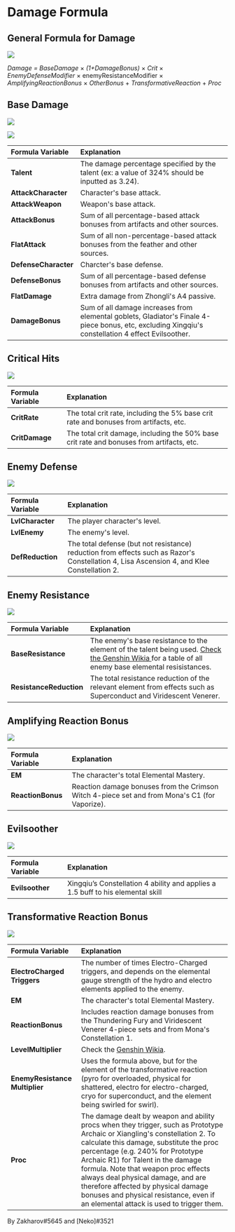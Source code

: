 # Damage Formula

## **General Formula for Damage**

![](https://lh5.googleusercontent.com/8Ed7rJvoBVEpMiZvDyLDXqTa9Vv62mcJvyjNhDsZWaQ2csbsK09m2MJHZkWTcV8wyB7KHz_ojOGRqKtCP29IVU5nTefU3DsDL-IKmWa-hsvJwREi3k6lE3iRBKRtUrQUOtyyK_A)

_Damage = BaseDamage_ × _\(1+DamageBonus\)_ × _Crit_ × _EnemyDefenseModifier_ × enemyResistanceModifier × _AmplifyingReactionBonus_ × _OtherBonus_ + _TransformativeReaction_ + _Proc_

## **Base Damage**

![](https://lh6.googleusercontent.com/gL57Up4n-_Goq-u73Vw_aPLfbUP8HPmd24USjLqwuIGBvS9K4xluF9lxd09IIfuYoTHW7nu0c26c9hMxo0wpCtmR2YSl3pN1ROL_5SSZWm1UfWPJ45b8G7cHaW6ZAkOULP61u_o)

![](https://lh6.googleusercontent.com/MBFx_di71LW2IkWP_G6kOD0913IZP4eekhmJnUiY693_mNI3aiap6eWQfrTYdgn24GjLexbLw5Spo3xsfxBuFee_RzUHxaAkGCDrilznVSOl_8IslywfGE74YsO8WJx99E19efw)

| Formula Variable | Explanation |
| :--- | :--- |
| **Talent** | The damage percentage specified by the talent \(ex: a value of 324% should be inputted as 3.24\). |
| **AttackCharacter** | Character's base attack. |
| **AttackWeapon** | Weapon's base attack. |
| **AttackBonus** | Sum of all percentage-based attack bonuses from artifacts and other sources. |
| **FlatAttack** | Sum of all non-percentage-based attack bonuses from the feather and other sources. |
| **DefenseCharacter** | Charcter's base defense. |
| **DefenseBonus** | Sum of all percentage-based defense bonuses from artifacts and other sources. |
| **FlatDamage** | Extra damage from Zhongli's A4 passive. |
| **DamageBonus** | Sum of all damage increases from elemental goblets, Gladiator's Finale 4-piece bonus, etc, excluding Xingqiu's constellation 4 effect Evilsoother. |

## Critical Hits

![](https://lh3.googleusercontent.com/KdYsiUu9IqPYslvoex5oNL-eh4lbMKrrZxcINp45qHTUVE64OADEQoplmQqDdWMrqRBhW_bVEN5ngAw81ymm9NQx7Dz4klxY2z5BLdk2yer5JVuYZde6NFi6HMIdMr19LvoNn94)

| Formula Variable | Explanation |
| :--- | :--- |
| **CritRate** | The total crit rate, including the 5% base crit rate and bonuses from artifacts, etc. |
| **CritDamage** | The total crit damage, including the 50% base crit rate and bonuses from artifacts, etc. |

## Enemy Defense

![](https://lh5.googleusercontent.com/XhXkMOeRep9gAktBxQN6VecPOQDwDcuyVL6jVRvyCvRpu5y55uG9_Wf1NLrm9rd6pAu1QEYfgdlIzHfjJRWZ1K3zL6glorl4Fojq98hLHY1YtUwdlcPBeADLqXnWGryTk_YJzNo)

| Formula Variable | Explanation |
| :--- | :--- |
| **LvlCharacter** | The player character's level. |
| **LvlEnemy** | The enemy's level. |
| **DefReduction** | The total defense \(but not resistance\) reduction from effects such as Razor's Constellation 4, Lisa Ascension 4, and Klee Constellation 2. |

## Enemy Resistance

![](https://lh5.googleusercontent.com/cxfHRkejG6vheJgQcYtEMkFRvhR_HyX7joH_aoPl5YxzKl-CIZ2TVsP2ojrnKINLbALXwQBdETrmh-7GmK6QxDljuUNypffw00cI_nOgLGfTuiI9imzWdD941Lr-OIBdYJZl-kk)

| Formula Variable | Explanation |
| :--- | :--- |
| **BaseResistance** | The enemy's base resistance to the element of the talent being used. [Check the Genshin Wikia ](https://genshin-impact.fandom.com/wiki/Damage%23Base_Enemy_Resistances%20)for a table of all enemy base elemental resisistances. |
| **ResistanceReduction** | The total resistance reduction of the relevant element from effects such as Superconduct and Viridescent Venerer. |

## Amplifying Reaction Bonus

![](https://lh3.googleusercontent.com/LMm6WiuCxkvvcwACW9wr2lcTy7wFSQeD6wjbCQ6SqNTw1fAwNU4kwfkqeNt7w35k6C4qw_mrU5ryVsu5auxpFz9_tBqBwVa15XinuAfPiI-lCXnfg4s4mt6I67lAemA2Gg0gtNA)

| Formula Variable | Explanation |
| :--- | :--- |
| **EM** | The character's total Elemental Mastery. |
| **ReactionBonus** | Reaction damage bonuses from the Crimson Witch 4-piece set and from Mona's C1 \(for Vaporize\). |

## Evilsoother

![](https://lh4.googleusercontent.com/jUt7AhNKkro5XfTSG3V8XfXvOTFV1_yoQpwPBbz0dkGaC8QiazdbnaHtYw6WHT-E6YfSKSspwGeL5lMK_qCe9xG6hiOI6m9fiJVS2A2zUWs_lV0KIOYoaQI4EdaIn98gOeBSiCU)

| Formula Variable | Explanation |
| :--- | :--- |
| **Evilsoother** | Xingqiu’s Constellation 4 ability and applies a 1.5 buff to his elemental skill |

## Transformative Reaction Bonus

![](https://lh5.googleusercontent.com/RIjoNwqG5NP-KTKkIhVPzdhlhPC5K1DeE1WKZSPXjbc5aJ_BUc67ZznDRR8OL03lSLkCVRXrfWozd9yx3qPRYXhG8AxU-PZT4FL5oWKjvM8E_LuQX1UcUc1uG8IHPlwjxsroUJo)

| Formula Variable | Explanation |
| :--- | :--- |
| **ElectroCharged Triggers** | The number of times Electro-Charged triggers, and depends on the elemental gauge strength of the hydro and electro elements applied to the enemy. |
| **EM** | The character's total Elemental Mastery. |
| **ReactionBonus** | Includes reaction damage bonuses from the Thundering Fury and Viridescent Venerer 4-piece sets and from Mona's Constellation 1. |
| **LevelMultiplier** | Check the [Genshin Wikia](https://genshin-impact.fandom.com/wiki/Damage#Transformative_Reaction_Damage). |
| **EnemyResistance Multiplier** | Uses the formula above, but for the element of the transformative reaction \(pyro for overloaded, physical for shattered, electro for electro-charged, cryo for superconduct, and the element being swirled for swirl\). |
| **Proc** | The damage dealt by weapon and ability procs when they trigger, such as Prototype Archaic or Xiangling's constellation 2. To calculate this damage, substitute the proc percentage \(e.g. 240% for Prototype Archaic R1\) for Talent in the damage formula. Note that weapon proc effects always deal physical damage, and are therefore affected by physical damage bonuses and physical resistance, even if an elemental attack is used to trigger them. |

By Zakharov\#5645 and \[Neko\]\#3521

